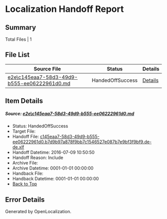 # <a name='report-top'></a> Localization Handoff Report

## Summary
 Total Files | 1

## File List
 Source File | Status | Details 
 ----------- | ------ | ------- 
 [e2e\c145eaa7-58d3-49d9-b555-ee06222961d0.md](https://github.com/OpenLocalizationTestOrg/oltest/blob/9be96b24998b50639de2c30c45b906307493d333/e2e/c145eaa7-58d3-49d9-b555-ee06222961d0.md) | HandedOffSuccess | [Details](#33efbc6789894ce021a75572309ab25f4f6d7d5c5)

## Item Details
##### <a name='33efbc6789894ce021a75572309ab25f4f6d7d5c5'></a> Source: [e2e\c145eaa7-58d3-49d9-b555-ee06222961d0.md](https://github.com/OpenLocalizationTestOrg/oltest/blob/9be96b24998b50639de2c30c45b906307493d333/e2e/c145eaa7-58d3-49d9-b555-ee06222961d0.md)
* Status: HandedOffSuccess
* Target File: 
* Handoff File: [c145eaa7-58d3-49d9-b555-ee06222961d0.b7d9b97a878f9bb7c1546527e087b7e9bf3f9bf9.de-de.xlf](https://github.com/OpenLocalizationTestOrg/olhandoff-e2e/blob/9f2d366d4c8477f140a492de9fb507338ebd22e4/ol-handoff/OpenLocalizationTestOrg/oltest-dede-fly/ci/ht/c145eaa7-58d3-49d9-b555-ee06222961d0.b7d9b97a878f9bb7c1546527e087b7e9bf3f9bf9.de-de.xlf)
* Handoff Datetime: 2016-07-09 10:50:50
* Handoff Reason: Include
* Archive File: 
* Archive Datetime: 0001-01-01 00:00:00
* Handback File: 
* Handback Datetime: 0001-01-01 00:00:00
* [Back to Top](#report-top)


## Error Details

Generated by OpenLocalization.
